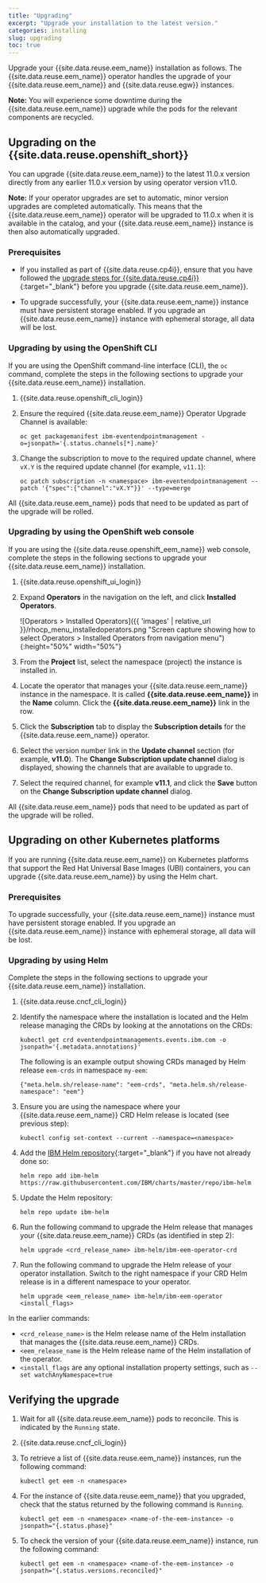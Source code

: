 ```yaml
---
title: "Upgrading"
excerpt: "Upgrade your installation to the latest version."
categories: installing
slug: upgrading
toc: true
---
```


Upgrade your {{site.data.reuse.eem_name}} installation as follows. The {{site.data.reuse.eem_name}} operator handles the upgrade of your {{site.data.reuse.eem_name}} and {{site.data.reuse.egw}} instances.

**Note:** You will experience some downtime during the {{site.data.reuse.eem_name}} upgrade while the pods for the relevant components are recycled.

## Upgrading on the {{site.data.reuse.openshift_short}}

You can upgrade {{site.data.reuse.eem_name}} to the latest 11.0.x version directly from any earlier 11.0.x version by using operator version v11.0.

**Note:** If your operator upgrades are set to automatic, minor version upgrades are completed automatically. This means that the {{site.data.reuse.eem_name}} operator will be upgraded to 11.0.x when it is available in the catalog, and your {{site.data.reuse.eem_name}} instance is then also automatically upgraded.

### Prerequisites

- If you installed as part of {{site.data.reuse.cp4i}}, ensure that you have followed the [upgrade steps for {{site.data.reuse.cp4i}}](https://www.ibm.com/docs/en/cloud-paks/cp-integration/2023.2?topic=upgrading){:target="_blank"} before you upgrade {{site.data.reuse.eem_name}}.

- To upgrade successfully, your {{site.data.reuse.eem_name}} instance must have persistent storage enabled. If you upgrade an {{site.data.reuse.eem_name}} instance with ephemeral storage, all data will be lost.

### Upgrading by using the OpenShift CLI

If you are using the OpenShift command-line interface (CLI), the `oc` command, complete the steps in the following sections to upgrade your {{site.data.reuse.eem_name}} installation.

1. {{site.data.reuse.openshift_cli_login}}
2. Ensure the required {{site.data.reuse.eem_name}} Operator Upgrade Channel is available:

   ```shell
   oc get packagemanifest ibm-eventendpointmanagement -o=jsonpath='{.status.channels[*].name}'
   ```

3. Change the subscription to move to the required update channel, where `vX.Y` is the required update channel (for example, `v11.1`):

   ```shell
   oc patch subscription -n <namespace> ibm-eventendpointmanagement --patch '{"spec":{"channel":"vX.Y"}}' --type=merge
   ```


All {{site.data.reuse.eem_name}} pods that need to be updated as part of the upgrade will be rolled.

### Upgrading by using the OpenShift web console

If you are using the {{site.data.reuse.openshift_eem_name}} web console, complete the steps in the following sections to upgrade your {{site.data.reuse.eem_name}} installation.

1. {{site.data.reuse.openshift_ui_login}}
2. Expand **Operators** in the navigation on the left, and click **Installed Operators**.

   ![Operators > Installed Operators]({{ 'images' | relative_url }}/rhocp_menu_installedoperators.png "Screen capture showing how to select Operators > Installed Operators from navigation menu"){:height="50%" width="50%"}
3. From the **Project** list, select the namespace (project) the instance is installed in.
4. Locate the operator that manages your {{site.data.reuse.eem_name}} instance in the namespace. It is called **{{site.data.reuse.eem_name}}** in the **Name** column. Click the **{{site.data.reuse.eem_name}}** link in the row.
5. Click the **Subscription** tab to display the **Subscription details** for the {{site.data.reuse.eem_name}} operator.
6. Select the version number link in the **Update channel** section (for example, **v11.0**). The **Change Subscription update channel** dialog is displayed, showing the channels that are available to upgrade to.
7. Select the required channel, for example **v11.1**, and click the **Save** button on the **Change Subscription update channel** dialog.

All {{site.data.reuse.eem_name}} pods that need to be updated as part of the upgrade will be rolled.


## Upgrading on other Kubernetes platforms

If you are running {{site.data.reuse.eem_name}} on Kubernetes platforms that support the Red Hat Universal Base Images (UBI) containers, you can upgrade {{site.data.reuse.eem_name}} by using the Helm chart.

### Prerequisites

To upgrade successfully, your {{site.data.reuse.eem_name}} instance must have persistent storage enabled. If you upgrade an {{site.data.reuse.eem_name}} instance with ephemeral storage, all data will be lost.

### Upgrading by using Helm

Complete the steps in the following sections to upgrade your {{site.data.reuse.eem_name}} installation.

1. {{site.data.reuse.cncf_cli_login}}
2. Identify the namespace where the installation is located and the Helm release managing the CRDs by looking at the annotations on the CRDs:

   ```shell
   kubectl get crd eventendpointmanagements.events.ibm.com -o jsonpath='{.metadata.annotations}'
   ```
   
   The following is an example output showing CRDs managed by Helm release `eem-crds` in namespace `my-eem`:
   
   ```shell
   {"meta.helm.sh/release-name": "eem-crds", "meta.helm.sh/release-namespace": "eem"}
   ```
   
3. Ensure you are using the namespace where your {{site.data.reuse.eem_name}} CRD Helm release is located (see previous step):

   ```shell
   kubectl config set-context --current --namespace=<namespace>
   ```

4. Add the [IBM Helm repository](https://github.com/IBM/charts/tree/master/repo/ibm-helm){:target="_blank"} if you have not already done so:

   ```shell
   helm repo add ibm-helm https://raw.githubusercontent.com/IBM/charts/master/repo/ibm-helm
   ```

5. Update the Helm repository:

   ```shell
   helm repo update ibm-helm
   ```

6. Run the following command to upgrade the Helm release that manages your {{site.data.reuse.eem_name}} CRDs (as identified in step 2):

   ```shell
   helm upgrade <crd_release_name> ibm-helm/ibm-eem-operator-crd
   ```

7. Run the following command to upgrade the Helm release of your operator installation. Switch to the right namespace if your CRD Helm release is in a different namespace to your operator.

   ```shell
   helm upgrade <eem_release_name> ibm-helm/ibm-eem-operator <install_flags>
   ```

In the earlier commands:
- `<crd_release_name>` is the Helm release name of the Helm installation that manages the {{site.data.reuse.eem_name}} CRDs.
- `<eem_release_name` is the Helm release name of the Helm installation of the operator.
- `<install_flags` are any optional installation property settings, such as `--set watchAnyNamespace=true`

## Verifying the upgrade

1. Wait for all {{site.data.reuse.eem_name}} pods to reconcile. This is indicated by the `Running` state.
2. {{site.data.reuse.cncf_cli_login}}
3. To retrieve a list of {{site.data.reuse.eem_name}} instances, run the following command:

   ```shell
   kubectl get eem -n <namespace>
   ```

4. For the instance of {{site.data.reuse.eem_name}} that you upgraded, check that the status returned by the following command is `Running`.

   ```shell
   kubectl get eem -n <namespace> <name-of-the-eem-instance> -o jsonpath="{.status.phase}"
   ```

5. To check the version of your {{site.data.reuse.eem_name}} instance, run the following command:

   ```shell
   kubectl get eem -n <namespace> <name-of-the-eem-instance> -o jsonpath="{.status.versions.reconciled}"
   ```

